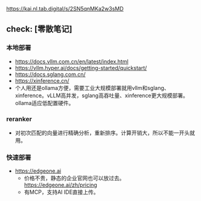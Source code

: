 https://kai.nl.tab.digital/s/2SN5qnMKa2w3sMD

## check: [零散笔记]

### 本地部署

- https://docs.vllm.com.cn/en/latest/index.html
- https://vllm.hyper.ai/docs/getting-started/quickstart/
- https://docs.sglang.com.cn/
- https://xinference.cn/
- 个人用还是ollama方便，需要工业大规模部署就用vllm和sglang、xinference。vLLM高并发，sglang高吞吐量、xinference更大规模部署。ollama适应低配置硬件。

### reranker

- 对初次匹配的向量进行精确分析，重新排序。计算开销大，所以不能一开头就用。

### 快速部署

- https://edgeone.ai
	- 价格不贵，静态的企业官网也可以放过去。https://edgeone.ai/zh/pricing
	- 有MCP，支持AI IDE直接上传。